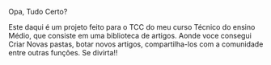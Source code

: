 Opa, Tudo Certo? 

Este daqui é um projeto feito para o TCC do meu curso Técnico do ensino Médio, que consiste em uma biblioteca de artigos.
Aonde voce consegui Criar Novas pastas, botar novos artigos, compartilha-los com a comunidade entre outras funções.
Se divirta!!